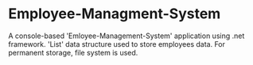# Employee-Managment-System
A console-based 'Emloyee-Management-System' application using .net framework. 
'List' data structure used to store employees data.
For permanent storage, file system is used. 
